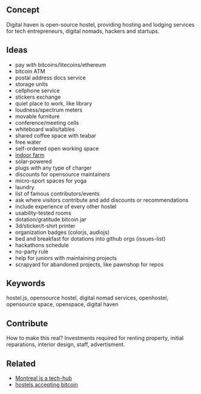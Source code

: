 ## Concept

Digital haven is open-source hostel, providing hosting and lodging services for tech entrepreneurs, digital nomads, hackers and startups.

## Ideas

* pay with bitcoins/litecoins/ethereum
* bitcoin ATM
* postal address docs service
* storage units
* cellphone service
* stickers exchange
* quiet place to work, like library
* loudness/spectrum meters
* movable furniture
* conference/meeting cells
* whiteboard walls/tables
* shared coffee space with teabar
* free water
* self-ordered open working space
* [indoor farm](http://fibonacci.farm/)
* solar-powered
* plugs with any type of charger
* discounts for opensource maintainers
* micro-sport spaces for yoga
* laundry
* list of famous contributors/events
* ask where visitors contribute and add discounts or recommendations
* include experience of every other hostel
* usability-tested rooms
* dotation/gratitude bitcoin jar
* 3d/sticker/t-shirt printer
* organization badges (colorjs, audiojs)
* bed and breakfast for dotations into github orgs (issues-list)
* hackathons schedule
* no-party rule
* help for juniors with maintaining projects
* scrapyard for abandoned projects, like pawnshop for repos

## Keywords

hostel.js, opensource hostel, digital nomad services, openhostel, opensource space, openspace, digital haven

## Contribute

How to make this real?
Investments required for renting property, initial reparations, interior design, staff, advertisment.

## Related

* [Montreal is a tech-hub](https://www.youtube.com/watch?v=D-xhktbMC7k)
* [hostels accepting bitcoin](https://rumorscity.com/2014/01/14/10-hotels-and-hostels-that-accept-bitcoin/)
